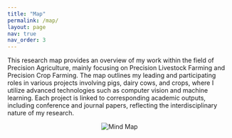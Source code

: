 ```yaml
---
title: "Map"
permalink: /map/
layout: page
nav: true
nav_order: 3
---
```


This research map provides an overview of my work within the field of Precision Agriculture, mainly focusing on Precision Livestock Farming and Precision Crop Farming. The map outlines my leading and participating roles in various projects involving pigs, dairy cows, and crops, where I utilize advanced technologies such as computer vision and machine learning. Each project is linked to corresponding academic outputs, including conference and journal papers, reflecting the interdisciplinary nature of my research.

<div style="text-align: center;">
  <img src="{{ site.baseurl }}/assets/img/PrecisionAgriculture.svg" alt="Mind Map" style="max-width: 100%; height: auto;">
</div>

